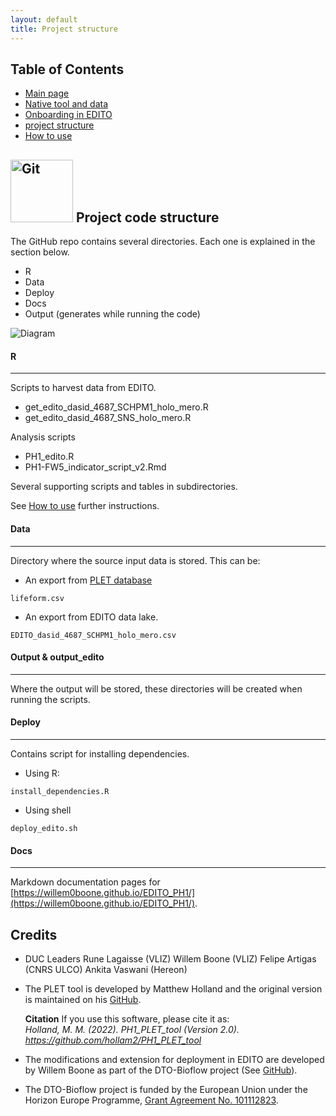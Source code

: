 ```yaml
---
layout: default
title: Project structure
---
```


## Table of Contents
- [Main page](index.md)
- [Native tool and data](PLET.md)
- [Onboarding in EDITO](EDITO.md)
- [project structure](project_structure.md)
- [How to use](usage.md)

## <img src="https://upload.wikimedia.org/wikipedia/commons/9/91/Octicons-mark-github.svg" alt="Git" width="100"/> Project code structure

The GitHub repo contains several directories. Each one is explained in the section below.
- R
- Data
- Deploy 
- Docs
- Output (generates while running the code)

![Diagram](https://docs.google.com/drawings/d/e/2PACX-1vSw8gP0827gjqY11ifvna1NS9Htj1C7dqARLy0KQzLt7azQUFn4BX5gIZ5LwP0jwhmg8EqPGJN_d79c/pub?w=960&h=720)

#### R
----------
Scripts to harvest data from EDITO. 

- get_edito_dasid_4687_SCHPM1_holo_mero.R
- get_edito_dasid_4687_SNS_holo_mero.R

Analysis scripts
- PH1_edito.R
- PH1-FW5_indicator_script_v2.Rmd

Several supporting scripts and tables in subdirectories.

See [How to use](usage.md) further instructions.

#### Data
----------
Directory where the source input data is stored. This can be:
- An export from [PLET database](https://www.dassh.ac.uk/lifeforms/) 
```
lifeform.csv
```

- An export from EDITO data lake. 
```
EDITO_dasid_4687_SCHPM1_holo_mero.csv
```

#### Output & output_edito
----------
Where the output will be stored, these directories will be created when running the scripts.


####  Deploy
----------
Contains script for installing dependencies. 
<br>
- Using R: 
```
install_dependencies.R
```
- Using shell
```
deploy_edito.sh
```


#### Docs
----------
Markdown documentation pages for [https://willem0boone.github.io/EDITO_PH1/](https://willem0boone.github.io/EDITO_PH1/).



## Credits
- DUC Leaders
	Rune Lagaisse (VLIZ)
	Willem Boone (VLIZ)
	Felipe Artigas (CNRS ULCO)
	Ankita Vaswani (Hereon)

- The PLET tool is developed by Matthew Holland and the original version is maintained on his [GitHub](https://github.com/hollam2/PH1_PLET_tool).

	**Citation**
	If you use this software, please cite it as:<br>
	*Holland, M. M. (2022). PH1_PLET_tool (Version 2.0). https://github.com/hollam2/PH1_PLET_tool*

- The modifications and extension for deployment in EDITO are developed by Willem Boone as part of the DTO-Bioflow project (See [GitHub](https://github.com/willem0boone/EDITO_PH1)).

- The DTO-Bioflow project is funded by the European Union under the Horizon Europe Programme, [Grant Agreement No. 101112823](https://cordis.europa.eu/project/id/101112823/results).